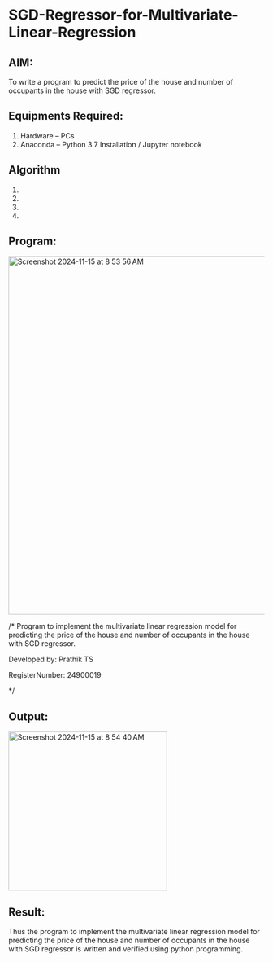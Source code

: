 # SGD-Regressor-for-Multivariate-Linear-Regression

## AIM:
To write a program to predict the price of the house and number of occupants in the house with SGD regressor.

## Equipments Required:
1. Hardware – PCs
2. Anaconda – Python 3.7 Installation / Jupyter notebook

## Algorithm
1. 
2. 
3. 
4. 

## Program:
<img width="704" alt="Screenshot 2024-11-15 at 8 53 56 AM" src="https://github.com/user-attachments/assets/08ae2118-c010-4dfa-b82f-50f10a1aad9c">



/*
Program to implement the multivariate linear regression model for predicting the price of the house and number of occupants in the house with SGD regressor.

Developed by: Prathik TS

RegisterNumber:  24900019

*/


## Output:
<img width="312" alt="Screenshot 2024-11-15 at 8 54 40 AM" src="https://github.com/user-attachments/assets/90994a26-ed33-4650-8432-bd4cec0b58a5">


## Result:
Thus the program to implement the multivariate linear regression model for predicting the price of the house and number of occupants in the house with SGD regressor is written and verified using python programming.
